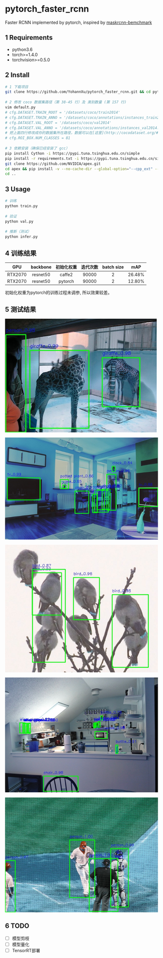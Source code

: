 # pytorch_faster_rcnn

Faster RCNN implemented by pytorch, inspired by [maskrcnn-bemchmark](https://github.com/facebookresearch/maskrcnn-benchmark)

## 1 Requirements

- python3.6
- torch>=1.4.0
- torchvision>=0.5.0

## 2 Install

```bash
# 1 下载项目
git clone https://github.com/YohannXu/pytorch_faster_rcnn.git && cd pytorch_faster_rcnn

# 2 修改 coco 数据集路径（第 38-45 行）及 类别数量 (第 157 行)
vim default.py
# cfg.DATASET.TRAIN_ROOT = '/datasets/coco/train2014'
# cfg.DATASET.TRAIN_ANNO = '/datasets/coco/annotations/instances_train2014.json'
# cfg.DATASET.VAL_ROOT = '/datasets/coco/val2014'
# cfg.DATASET.VAL_ANNO = '/datasets/coco/annotations/instances_val2014.json'
# 把上面四行修改成你的数据集所在路径，数据可以在[这里](http://cocodataset.org/#download)下载。
# cfg.ROI_BOX.NUM_CLASSES = 81

# 3 依赖安装（确保已经安装了 gcc）
pip install Cython -i https://pypi.tuna.tsinghua.edu.cn/simple
pip install -r requirements.txt -i https://pypi.tuna.tsinghua.edu.cn/simple
git clone https://github.com/NVIDIA/apex.git
cd apex && pip install -v --no-cache-dir --global-option="--cpp_ext" --global-option="--cuda_ext" ./
cd ..
```

## 3 Usage

```bash
# 训练
python train.py

# 验证
python val.py

# 推断（测试）
python infer.py
```

## 4 训练结果

|   GPU   | backbone | 初始化权重 | 迭代次数 | batch size |  mAP   |
| :-----: | :-----:  | :--------: | :------: | :--------: | :----: |
| RTX2070 | resnet50 |   caffe2   |  90000   |     2      | 26.48% |
| RTX2070 | resnet50 |  pytorch   |  90000   |     2      | 12.80% |

初始化权重为pytorch的训练过程未调参, 所以效果较差。

## 5 测试结果
![](imgs/COCO_val2014_000000000136.jpg)

![](imgs/COCO_val2014_000000000139.jpg)

![](imgs/COCO_val2014_000000000143.jpg)

![](imgs/COCO_val2014_000000000164.jpg)

![](imgs/COCO_val2014_000000000192.jpg)

## 6 TODO

- [ ] 模型剪枝
- [ ] 模型量化
- [ ] TensorRT部署
